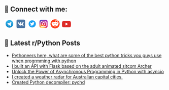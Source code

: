 ## 🔎 Connect with me:
[<img src="https://github.com/bullbesh/bullbesh/blob/main/images/Telegram.png" width="32" height="32" />](https://t.me/bullbesh)
[<img src="https://github.com/bullbesh/bullbesh/blob/main/images/VK.png" width="32" height="32" />](https://vk.com/bullbesh)
[<img src="https://github.com/bullbesh/bullbesh/blob/main/images/Twitter.png" width="32" height="32" />](https://twitter.com/bullbesh1)
[<img src="https://github.com/bullbesh/bullbesh/blob/main/images/Instagram.png" width="32" height="32" />](https://www.instagram.com/bullbesh)
[<img src="https://github.com/bullbesh/bullbesh/blob/main/images/Reddit.png" width="32" height="32" />](https://www.reddit.com/user/bullbesh)
[<img src="https://github.com/bullbesh/bullbesh/blob/main/images/YouTube.png" width="32" height="32" />](https://www.youtube.com/channel/UCtfjRs6uzgq5mfm8S06WTcg)

## 📕 Latest r/Python Posts
<!-- BLOG-POST-LIST:START -->
- [Pythoneers here, what are some of the best python tricks you guys use when progrmming with python](https://www.reddit.com/r/Python/comments/12tr2sn/pythoneers_here_what_are_some_of_the_best_python/)
- [I built an API with Flask based on the adult animated sitcom Archer](https://www.reddit.com/r/Python/comments/12tquwr/i_built_an_api_with_flask_based_on_the_adult/)
- [Unlock the Power of Asynchronous Programming in Python with asyncio](https://www.reddit.com/r/Python/comments/12tqfj5/unlock_the_power_of_asynchronous_programming_in/)
- [I created a weather radar for Australian capital cities.](https://www.reddit.com/r/Python/comments/12tqatc/i_created_a_weather_radar_for_australian_capital/)
- [Created Python decompiler: pychd](https://www.reddit.com/r/Python/comments/12tpogg/created_python_decompiler_pychd/)
<!-- BLOG-POST-LIST:END -->
